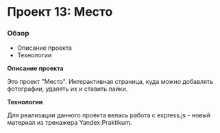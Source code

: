 # Проект 13: Место

### Обзор
* Описание проекта
* Технологии

**Описание проекта**

Это проект "Место". Интерактивная страница, куда можно добавлять фотографии, удалять их и ставить лайки.

**Технологии**

Для реализации данного проекта велась работа с express.js - новый материал из тренажера Yandex.Praktikum.
